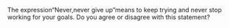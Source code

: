 The expression“Never,never give up”means to keep trying and never stop working for your goals. Do you agree or disagree with this statement?